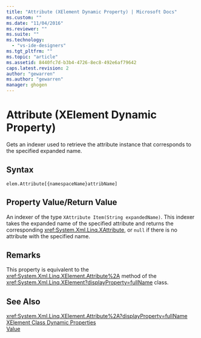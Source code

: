 ```yaml
---
title: "Attribute (XElement Dynamic Property) | Microsoft Docs"
ms.custom: ""
ms.date: "11/04/2016"
ms.reviewer: ""
ms.suite: ""
ms.technology: 
  - "vs-ide-designers"
ms.tgt_pltfrm: ""
ms.topic: "article"
ms.assetid: 8440fc7d-b3b4-4726-8ec8-492e6af79642
caps.latest.revision: 2
author: "gewarren"
ms.author: "gewarren"
manager: ghogen
---
```

# Attribute (XElement Dynamic Property)
Gets an indexer used to retrieve the attribute instance that corresponds to the specified expanded name.  
  
## Syntax  
  
```  
elem.Attribute[{namespaceName}attribName]  
```  
  
## Property Value/Return Value  
 An indexer of the type `XAttribute Item(String expandedName)`. This indexer takes the expanded name of the specified attribute and returns the corresponding <xref:System.Xml.Linq.XAttribute>, or `null` if there is no attribute with the specified name.  
  
## Remarks  
 This property is equivalent to the <xref:System.Xml.Linq.XElement.Attribute%2A> method of the <xref:System.Xml.Linq.XElement?displayProperty=fullName> class.  
  
## See Also  
 <xref:System.Xml.Linq.XElement.Attribute%2A?displayProperty=fullName>   
 [XElement Class Dynamic Properties](../designers/xelement-class-dynamic-properties.md)   
 [Value](../designers/value-xattribute-dynamic-property.md)